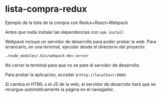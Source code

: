 # lista-compra-redux

Ejemplo de la lista de la compra con Redux+React+Webpack

Antes que nada instalar las dependencias con `npm install`

Webpack incluye un servidor de desarrollo para poder probar la web. Para arrancarlo, en una terminal, ejecutar desde el directorio del proyecto:

```bash
./node_modules/.bin/webpack-dev-server
```

No cerrar la terminal para que no se pare el servidor de desarrollo.

Para probar la aplicación, acceder a `http://localhost:8080`.

Si cambia el HTML o el JS de la web, el servidor de desarrollo hará que se recargue automáticamente la página en el navegador.


